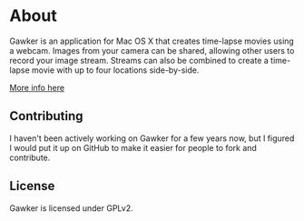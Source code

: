 About
=====

Gawker is an application for Mac OS X that creates time-lapse movies using a webcam. Images from
your camera can be shared, allowing other users to record your image stream. Streams can also be
combined to create a time-lapse movie with up to four locations side-by-side.

[More info here](http://gawker.sourceforge.net)

Contributing
------------

I haven't been actively working on Gawker for a few years now, but I figured I would put it up on GitHub to make it
easier for people to fork and contribute.

License
-------

Gawker is licensed under GPLv2.
